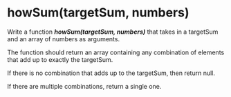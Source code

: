 # howSum(targetSum, numbers)

Write a function **_howSum(targetSum, numbers)_** that takes in a targetSum and an array of numbers as arguments.

The function should return an array containing any combination of elements that add up to exactly the targetSum.

If there is no combination that adds up to the targetSum, then return null.

If there are multiple combinations, return a single one.
